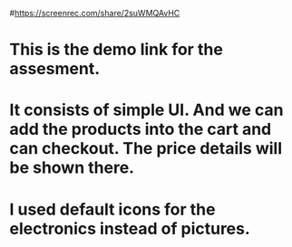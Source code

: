 #https://screenrec.com/share/2suWMQAvHC
# This is the demo link for the assesment.
# It consists of simple UI. And we can add the products into the cart and can checkout. The price details will be shown there.
# I used default icons for the electronics instead of pictures.
